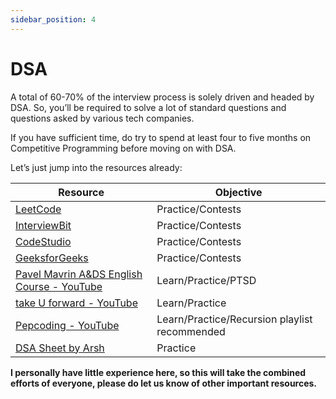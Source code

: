 ```yaml
---
sidebar_position: 4
---
```


# DSA

A total of 60-70% of the interview process is solely driven and headed by DSA. So, you’ll be required to solve a lot of standard questions and questions asked by various tech companies.

If you have sufficient time, do try to spend at least four to five months on Competitive Programming before moving on with DSA.

Let’s just jump into the resources already:

| Resource | Objective |
|----------|-----------|
| [LeetCode](https://leetcode.com/) | Practice/Contests |
| [InterviewBit](https://www.interviewbit.com/) | Practice/Contests |
| [CodeStudio](https://www.codingninjas.com/codestudio) | Practice/Contests |
| [GeeksforGeeks](https://practice.geeksforgeeks.org/home) | Practice/Contests |
| [Pavel Mavrin A&DS English Course - YouTube](https://youtube.com/playlist?list=PLrS21S1jm43igE57Ye_edwds_iL7ZOAG4) | Learn/Practice/PTSD |
| [take U forward - YouTube](https://youtube.com/c/takeUforward) | Learn/Practice |
| [Pepcoding - YouTube](https://youtube.com/c/Pepcoding) | Learn/Practice/Recursion playlist recommended |
| [DSA Sheet by Arsh](https://docs.google.com/spreadsheets/u/0/d/1MGVBJ8HkRbCnU6EQASjJKCqQE8BWng4qgL0n3vCVOxE/htmlview) | Practice |

**I personally have little experience here, so this will take the combined efforts of everyone, please do let us know of other important resources.**













